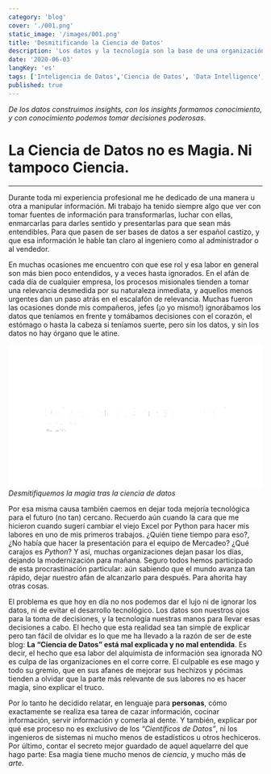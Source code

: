 ```yaml
---
category: 'blog'
cover: './001.png'
static_image: '/images/001.png'
title: 'Desmitificando la Ciencia de Datos'
description: 'Los datos y la tecnología son la base de una organización competitiva. Entonces, ¿por qué se malentiende la Ciencia de Datos?'
date: '2020-06-03'
langKey: 'es'
tags: ['Inteligencia de Datos','Ciencia de Datos', 'Data Intelligence','Data Science']
published: true
---
```


_De los datos construimos insights, con los insights formamos conocimiento, y con conocimiento podemos tomar decisiones poderosas._

# **La Ciencia de Datos no es Magia. Ni tampoco Ciencia.**
---
Durante toda mi experiencia profesional me he dedicado de una manera u otra a manipular información. Mi trabajo ha tenido siempre algo que ver con tomar fuentes de información para transformarlas, luchar con ellas, enmarcarlas para darles sentido y presentarlas para que sean más entendibles. Para que pasen de ser bases de datos a ser español castizo, y que esa información le hable tan claro al ingeniero como al administrador o al vendedor.

En muchas ocasiones me encuentro con que ese rol y esa labor en general son más bien poco entendidos, y a veces hasta ignorados. En el afán de cada día de cualquier empresa, los procesos misionales tienden a tomar una relevancia desmedida por su naturaleza inmediata, y aquellos menos urgentes dan un paso atrás en el escalafón de relevancia. Muchas fueron las ocasiones donde mis compañeros, jefes (¡o yo mismo!) ignorábamos los datos que teníamos en frente y tomábamos decisiones con el corazón, el estómago o hasta la cabeza si teníamos suerte, pero sin los datos, y sin los datos no hay órgano que le atine.

![Desmitifiquemos la magia tras la ciencia de datos](./001.png)*Desmitifiquemos la magia tras la ciencia de datos*

Por esa misma causa también caemos en dejar toda mejoría tecnológica para el futuro (no tan) cercano. Recuerdo aún cuando la cara que me hicieron cuando sugerí cambiar el viejo Excel por Python para hacer mis labores en uno de mis primeros trabajos. ¿Quién tiene tiempo para eso?, ¿No había que hacer la presentación para el equipo de Mercadeo? ¿Qué carajos es _Python_? Y así, muchas organizaciones dejan pasar los días, dejando la modernización para mañana. Seguro todos hemos participado de esta procrastinación particular: aún sabiendo que el mundo avanza tan rápido, dejar nuestro afán de alcanzarlo para después. Para ahorita hay otras cosas.

El problema es que hoy en día no nos podemos dar el lujo ni de ignorar los datos, ni de evitar el desarrollo tecnológico. Los datos son nuestros ojos para la toma de decisiones, y la tecnología nuestras manos para llevar esas decisiones a cabo. El hecho que esta realidad sea tan simple de explicar pero tan fácil de olvidar es lo que me ha llevado a la razón de ser de este blog: **La “Ciencia de Datos” está mal explicada y no mal entendida**. Es decir, el hecho que esa labor del alquimista de información sea ignorada NO es culpa de las organizaciones en el corre corre. El culpable es ese mago y todo su gremio, que en sus afanes de mejorar sus hechizos y pócimas tienden a olvidar que la parte más relevante de sus labores no es hacer magia, sino explicar el truco.

Por lo tanto he decidido relatar, en lenguaje para **personas**, cómo exactamente se realiza esa tarea de cazar información, cocinar información, servir información y comerla al dente. Y también, explicar por qué ese proceso no es exclusivo de los _“Científicos de Datos”_, ni los ingenieros de sistemas ni mucho menos de estadísticos u otros hechiceros. Por último, contar el secreto mejor guardado de aquel aquelarre del que hago parte: Esa magia tiene mucho menos de _ciencia_, y mucho más de _arte_.

